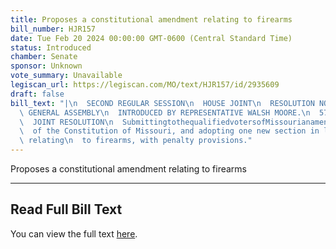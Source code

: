 ```yaml
---
title: Proposes a constitutional amendment relating to firearms
bill_number: HJR157
date: Tue Feb 20 2024 00:00:00 GMT-0600 (Central Standard Time)
status: Introduced
chamber: Senate
sponsor: Unknown
vote_summary: Unavailable
legiscan_url: https://legiscan.com/MO/text/HJR157/id/2935609
draft: false
bill_text: "|\n  SECOND REGULAR SESSION\n  HOUSE JOINT\n  RESOLUTION NO. 157\n  102ND\
  \ GENERAL ASSEMBLY\n  INTRODUCED BY REPRESENTATIVE WALSH MOORE.\n  5761H.01I DANARADEMANMILLER,ChiefClerk\n\
  \  JOINT RESOLUTION\n  SubmittingtothequalifiedvotersofMissourianamendmentrepealingSection23ofArticleI\n\
  \  of the Constitution of Missouri, and adopting one new section in lieu thereof\
  \ relating\n  to firearms, with penalty provisions."
---
```

Proposes a constitutional amendment relating to firearms

---

## Read Full Bill Text

You can view the full text [here](https://legiscan.com/MO/text/HJR157/id/2935609).
